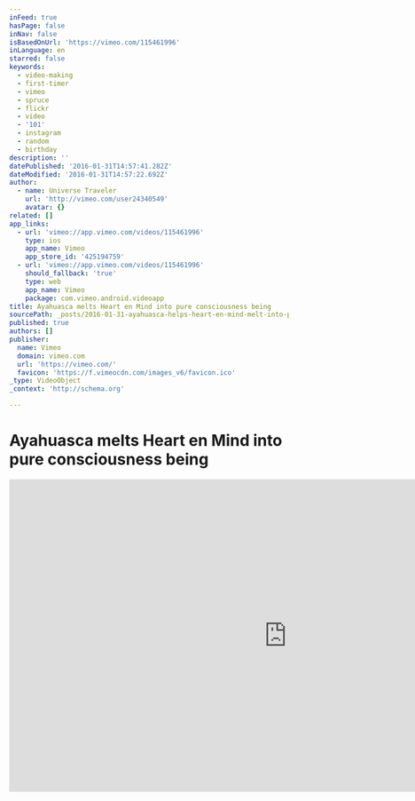```yaml
---
inFeed: true
hasPage: false
inNav: false
isBasedOnUrl: 'https://vimeo.com/115461996'
inLanguage: en
starred: false
keywords:
  - video-making
  - first-timer
  - vimeo
  - spruce
  - flickr
  - video
  - '101'
  - instagram
  - random
  - birthday
description: ''
datePublished: '2016-01-31T14:57:41.282Z'
dateModified: '2016-01-31T14:57:22.692Z'
author:
  - name: Universe Traveler
    url: 'http://vimeo.com/user24340549'
    avatar: {}
related: []
app_links:
  - url: 'vimeo://app.vimeo.com/videos/115461996'
    type: ios
    app_name: Vimeo
    app_store_id: '425194759'
  - url: 'vimeo://app.vimeo.com/videos/115461996'
    should_fallback: 'true'
    type: web
    app_name: Vimeo
    package: com.vimeo.android.videoapp
title: Ayahuasca melts Heart en Mind into pure consciousness being
sourcePath: _posts/2016-01-31-ayahuasca-helps-heart-en-mind-melt-into-pure-consciousness-b.md
published: true
authors: []
publisher:
  name: Vimeo
  domain: vimeo.com
  url: 'https://vimeo.com/'
  favicon: 'https://f.vimeocdn.com/images_v6/favicon.ico'
_type: VideoObject
_context: 'http://schema.org'

---
```

# Ayahuasca melts Heart en Mind into pure consciousness being

<iframe src="https://cdn.embedly.com/widgets/media.html?src=https%3A%2F%2Fplayer.vimeo.com%2Fvideo%2F115461996&amp;url=https%3A%2F%2Fvimeo.com%2F115461996&amp;image=http%3A%2F%2Fi.vimeocdn.com%2Fvideo%2F501668368_1280.jpg&amp;key=b7d04c9b404c499eba89ee7072e1c4f7&amp;type=text%2Fhtml&amp;schema=vimeo" width="1000" height="563" scrolling="no" frameborder="0" allowfullscreen="allowfullscreen" style=""></iframe>